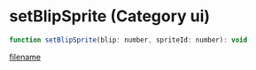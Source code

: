 # setBlipSprite (Category ui)

```js
function setBlipSprite(blip: number, spriteId: number): void
```

[filename](setBlipSprite_m.md ':include')